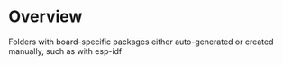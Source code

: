 # Overview
Folders with board-specific packages either auto-generated or created manually, such as with esp-idf